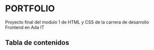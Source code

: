 <h1>PORTFOLIO</h1>

Proyecto final del modulo 1 de HTML y CSS de la carrera de desarrollo Frontend en Ada IT

<h2>Tabla de contenidos</h2>



